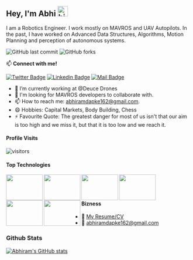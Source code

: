 ## Hey, I'm Abhi <img src="https://user-images.githubusercontent.com/1303154/88677602-1635ba80-d120-11ea-84d8-d263ba5fc3c0.gif" width="28px" alt="hi">

I am a Robotics Engineer. I work mostly on MAVROS and UAV Autopilots. In the past, I have worked on Advanced Data Structures, Algorithms, Motion Planning and perception of autonomous systems.

<img alt="GitHub last commit" src="https://img.shields.io/github/last-commit/abhiramdapke/Bio"> <img alt="GitHub forks" src="https://img.shields.io/github/forks/abhiramdapke/Independent-projects?style=social">  

:mailbox: <b> Connect with me! </b>
 
[![Twitter Badge](https://img.shields.io/badge/-@abhiramdapke-1ca0f1?style=flat&labelColor=1ca0f1&logo=twitter&logoColor=white&link=https://twitter.com/Ipenywis)](https://twitter.com/Abhiramdapke) [![Linkedin Badge](https://img.shields.io/badge/-Abhiram-0e76a8?style=flat&labelColor=0e76a8&logo=linkedin&logoColor=white)](https://www.linkedin.com/in/abhiram-dapke-a04346a0/) [![Mail Badge](https://img.shields.io/badge/-abhiramdapke-c0392b?style=flat&labelColor=c0392b&logo=gmail&logoColor=white)](mailto:abhiramdapke162@gmail.com)

<!-- TODO: Add last video link -->

- 🔭 I’m currently working at @Deuce Drones
- 🤔 I'm looking for MAVROS developers to collaborate with.
- 📫 How to reach me: abhiramdapke162@gmail.com.
- 😄 Hobbies: Capital Markets, Body Building, Chess
- ⚡ Favourite Quote: The greatest danger for most of us isn't that our aim is too high and we miss it, but that it is too low and we reach it.

#### <b> Profile Visits </b>
 ![visitors](https://visitor-badge.glitch.me/badge?page_id=abhiramdapke.Independent-projects)
 
 
#### <b> Top Technologies </b>

<img align="left" width="100" height="70" src="https://secure.meetupstatic.com/photos/event/d/4/b/d/600_489894461.jpeg"></img>

<img align="left" width="100" height="70" src="https://ih1.redbubble.net/image.416407024.0438/flat,750x1000,075,f.u1.jpg"></img>

<img align="left" width="100" height="70" src="https://miro.medium.com/max/1200/1*PPIp7twJJUknfohZqtL8pQ.png"></img>

<img align="left" width="100" height="70" src="https://img.pngio.com/github-tyagisumit-datastructures-data-structure-png-350_250.png"></img>

<img align="left" width="100" height="70" src="https://i.ytimg.com/vi/kM9ASKAni_s/maxresdefault.jpg"></img>

<img align="left" width="100" height="70" src="https://shop.ardupilot.org/image/cache/catalog/Stickers/ArduPilot-DIESticker-500x500.jpg"></img>   
    
<br />
<br />
<br />   

#### <b> Bizness </b>
- :paperclip: [My Resume/CV](https://github.com/abhiramdapke/Bio/blob/main/Resume_AbhiramDapke_RoboticsEngineer.pdf)
- :email: abhiramdapke162@gmail.com


### Github Stats

[![Abhiram's GitHub stats](https://github-readme-stats.vercel.app/api?username=abhiramdapke)](https://github.com/abhiramdapke/github-readme-stats)

